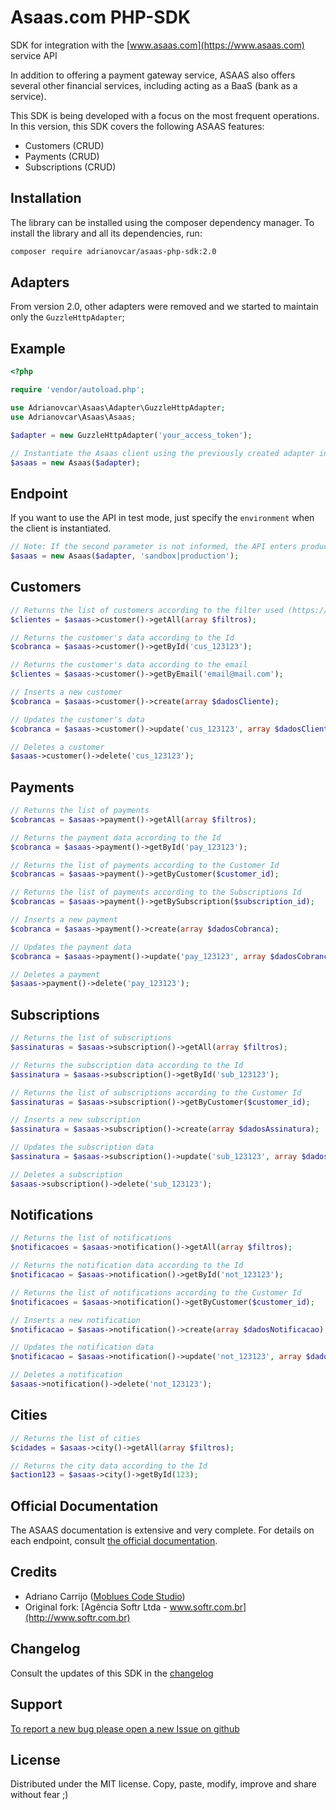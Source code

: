 Asaas.com PHP-SDK
=================

SDK for integration with the [www.asaas.com](https://www.asaas.com) service API

In addition to offering a payment gateway service, ASAAS also offers several other financial services, including acting as a BaaS (bank as a service).

This SDK is being developed with a focus on the most frequent operations. In this version, this SDK covers the following ASAAS features:

- Customers (CRUD)
- Payments (CRUD)
- Subscriptions (CRUD)

Installation
----------

The library can be installed using the composer dependency manager. To install the library and all its dependencies, run:

```bash
composer require adrianovcar/asaas-php-sdk:2.0
```

Adapters
--------

From version 2.0, other adapters were removed and we started to maintain only the `GuzzleHttpAdapter`;

Example
-------

```php
<?php

require 'vendor/autoload.php';

use Adrianovcar\Asaas\Adapter\GuzzleHttpAdapter;
use Adrianovcar\Asaas\Asaas;

$adapter = new GuzzleHttpAdapter('your_access_token');

// Instantiate the Asaas client using the previously created adapter instance.
$asaas = new Asaas($adapter);
```

Endpoint
--------

If you want to use the API in test mode, just specify the `environment` when the client is instantiated.

```php
// Note: If the second parameter is not informed, the API enters production mode
$asaas = new Asaas($adapter, 'sandbox|production');
```

Customers
--------

```php
// Returns the list of customers according to the filter used (https://docs.asaas.com/reference/listar-clientes)
$clientes = $asaas->customer()->getAll(array $filtros);

// Returns the customer's data according to the Id
$cobranca = $asaas->customer()->getById('cus_123123');

// Returns the customer's data according to the email
$clientes = $asaas->customer()->getByEmail('email@mail.com');

// Inserts a new customer
$cobranca = $asaas->customer()->create(array $dadosCliente);

// Updates the customer's data
$cobranca = $asaas->customer()->update('cus_123123', array $dadosCliente);

// Deletes a customer
$asaas->customer()->delete('cus_123123');
```

Payments
------------

```php
// Returns the list of payments
$cobrancas = $asaas->payment()->getAll(array $filtros);

// Returns the payment data according to the Id
$cobranca = $asaas->payment()->getById('pay_123123');

// Returns the list of payments according to the Customer Id
$cobrancas = $asaas->payment()->getByCustomer($customer_id);

// Returns the list of payments according to the Subscriptions Id
$cobrancas = $asaas->payment()->getBySubscription($subscription_id);

// Inserts a new payment
$cobranca = $asaas->payment()->create(array $dadosCobranca);

// Updates the payment data
$cobranca = $asaas->payment()->update('pay_123123', array $dadosCobranca);

// Deletes a payment
$asaas->payment()->delete('pay_123123');
```

Subscriptions
------------

```php
// Returns the list of subscriptions
$assinaturas = $asaas->subscription()->getAll(array $filtros);

// Returns the subscription data according to the Id
$assinatura = $asaas->subscription()->getById('sub_123123');

// Returns the list of subscriptions according to the Customer Id
$assinaturas = $asaas->subscription()->getByCustomer($customer_id);

// Inserts a new subscription
$assinatura = $asaas->subscription()->create(array $dadosAssinatura);

// Updates the subscription data
$assinatura = $asaas->subscription()->update('sub_123123', array $dadosAssinatura);

// Deletes a subscription
$asaas->subscription()->delete('sub_123123');
```

Notifications
------------

```php
// Returns the list of notifications
$notificacoes = $asaas->notification()->getAll(array $filtros);

// Returns the notification data according to the Id
$notificacao = $asaas->notification()->getById('not_123123');

// Returns the list of notifications according to the Customer Id
$notificacoes = $asaas->notification()->getByCustomer($customer_id);

// Inserts a new notification
$notificacao = $asaas->notification()->create(array $dadosNotificacao);

// Updates the notification data
$notificacao = $asaas->notification()->update('not_123123', array $dadosNotificacao);

// Deletes a notification
$asaas->notification()->delete('not_123123');
```

Cities
------

```php
// Returns the list of cities
$cidades = $asaas->city()->getAll(array $filtros);

// Returns the city data according to the Id
$action123 = $asaas->city()->getById(123);
```

Official Documentation
--------------------

The ASAAS documentation is extensive and very complete. For details on each endpoint, consult [the official documentation](https://docs.asaas.com/reference/comece-por-aqui).


Credits
--------

* Adriano Carrijo ([Moblues Code Studio](https://moblu.es))
* Original fork: [Agência Softr Ltda - www.softr.com.br](http://www.softr.com.br)

Changelog
-------

Consult the updates of this SDK in the [changelog](http://github.com/adrianovcar/php-asaas-skd/CHANGELOG.md)

Support
-------

[To report a new bug please open a new Issue on github](https://github.com/adrianovcar/asaas-php-sdk/issues)


License
-------

Distributed under the MIT license. Copy, paste, modify, improve and share without fear ;)
